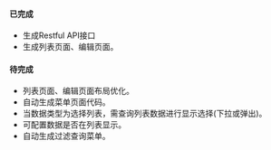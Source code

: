 #### 已完成
* 生成Restful API接口
* 生成列表页面、编辑页面。

#### 待完成
* 列表页面、编辑页面布局优化。
* 自动生成菜单页面代码。
* 当数据类型为选择列表，需查询列表数据进行显示选择(下拉或弹出)。
* 可配置数据是否在列表显示。
* 自动生成过滤查询菜单。